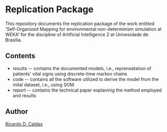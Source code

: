 # Replication Package

This repository documents the replication package of the work entitled 'Self-Organized Mapping for environmental non-determinism simulation at WEKA' for the discipline of Artificial Intelligence 2 at Univesidade de Brasilia.

## Contents

- results -- contains the documented models, i.e., reprensetation of patients' vital signs using discrete-time markov chains
- code -- contains all the software utilized to derive the model from the inital dataset, i.e., using SOM. 
- report -- contains the technical paper explaninig the method employed and results

## Author

 [Ricardo D. Caldas](https://rdinizcal.github.io)
